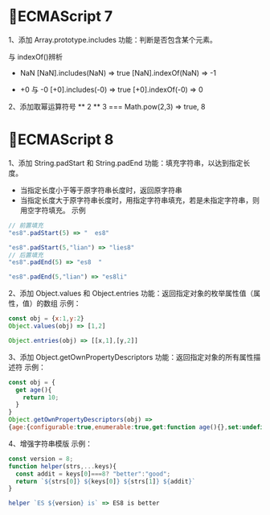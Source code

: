 # ECMAScript 7

1、添加 Array.prototype.includes
功能：判断是否包含某个元素。

与 indexOf()辨析

- NaN
  [NaN].includes(NaN) => true
  [NaN].indexOf(NaN) => -1

- +0 与 -0
  [+0].includes(-0) => true
  [+0].indexOf(-0) => 0

2、添加取幂运算符号 **
2 ** 3 === Math.pow(2,3) => true, 8

# ECMAScript 8

1、添加 String.padStart 和 String.padEnd
功能：填充字符串，以达到指定长度。

- 当指定长度小于等于原字符串长度时，返回原字符串
- 当指定长度大于原字符串长度时，用指定字符串填充，若是未指定字符串，则用空字符填充。
  示例

```js
// 前置填充
"es8".padStart(5) => "  es8"

"es8".padStart(5,"lian") => "lies8"
// 后置填充
"es8".padEnd(5) => "es8  "

"es8".padEnd(5,"lian") => "es8li"
```

2、添加 Object.values 和 Object.entries
功能：返回指定对象的枚举属性值（属性，值）的数组
示例：

```js
const obj = {x:1,y:2}
Object.values(obj) => [1,2]

Object.entries(obj) => [[x,1],[y,2]]
```

3、添加 Object.getOwnPropertyDescriptors
功能：返回指定对象的所有属性描述符
示例：

```js
const obj = {
  get age(){
    return 10;
  }
}
Object.getOwnPropertyDescriptors(obj) =>
{age:{configurable:true,enumerable:true,get:function age(){},set:undefined}}
```

4、增强字符串模版
示例：

```js
const version = 8;
function helper(strs,...keys){
  const addit = keys[0]===8? "better":"good";
  return `${strs[0]} ${keys[0]} ${strs[1]} ${addit}`
}

helper `ES ${version} is` => ES8 is better
```
